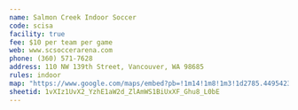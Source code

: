 ```yaml
---
name: Salmon Creek Indoor Soccer
code: scisa
facility: true
fee: $10 per team per game
web: www.scsoccerarena.com
phone: (360) 571-7628
address: 110 NW 139th Street, Vancouver, WA 98685
rules: indoor
map: "https://www.google.com/maps/embed?pb=!1m14!1m8!1m3!1d2785.4495423078542!2d-122.67165134999999!3d45.72207875!3m2!1i1024!2i768!4f13.1!3m3!1m2!1s0x0%3A0x96fa081a21a47926!2sSalmon+Creek+Indoor+Sports+Arena!5e0!3m2!1sen!2sus!4v1392243571773"
sheetid: 1vXIz1UvX2_YzhE1aW2d_ZlAmWS1BiUxXF_Ghu8_L0bE
---
```

